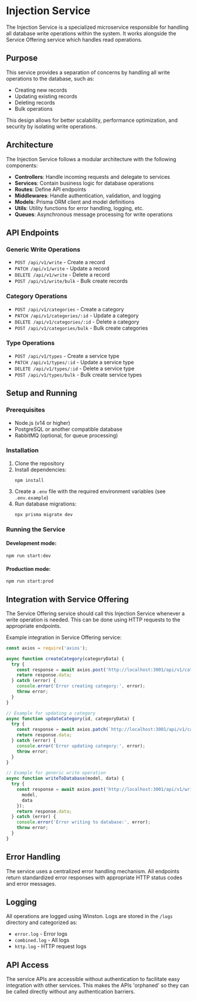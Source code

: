 # Injection Service

The Injection Service is a specialized microservice responsible for handling all database write operations within the system. It works alongside the Service Offering service which handles read operations.

## Purpose

This service provides a separation of concerns by handling all write operations to the database, such as:

- Creating new records
- Updating existing records
- Deleting records
- Bulk operations

This design allows for better scalability, performance optimization, and security by isolating write operations.

## Architecture

The Injection Service follows a modular architecture with the following components:

- **Controllers**: Handle incoming requests and delegate to services
- **Services**: Contain business logic for database operations
- **Routes**: Define API endpoints
- **Middlewares**: Handle authentication, validation, and logging
- **Models**: Prisma ORM client and model definitions
- **Utils**: Utility functions for error handling, logging, etc.
- **Queues**: Asynchronous message processing for write operations

## API Endpoints

### Generic Write Operations

- `POST /api/v1/write` - Create a record
- `PATCH /api/v1/write` - Update a record
- `DELETE /api/v1/write` - Delete a record
- `POST /api/v1/write/bulk` - Bulk create records

### Category Operations

- `POST /api/v1/categories` - Create a category
- `PATCH /api/v1/categories/:id` - Update a category
- `DELETE /api/v1/categories/:id` - Delete a category
- `POST /api/v1/categories/bulk` - Bulk create categories

### Type Operations

- `POST /api/v1/types` - Create a service type
- `PATCH /api/v1/types/:id` - Update a service type
- `DELETE /api/v1/types/:id` - Delete a service type
- `POST /api/v1/types/bulk` - Bulk create service types

## Setup and Running

### Prerequisites

- Node.js (v14 or higher)
- PostgreSQL or another compatible database
- RabbitMQ (optional, for queue processing)

### Installation

1. Clone the repository
2. Install dependencies:
   ```
   npm install
   ```
3. Create a `.env` file with the required environment variables (see `.env.example`)
4. Run database migrations:
   ```
   npx prisma migrate dev
   ```

### Running the Service

#### Development mode:
```
npm run start:dev
```

#### Production mode:
```
npm run start:prod
```

## Integration with Service Offering

The Service Offering service should call this Injection Service whenever a write operation is needed. This can be done using HTTP requests to the appropriate endpoints.

Example integration in Service Offering service:

```javascript
const axios = require('axios');

async function createCategory(categoryData) {
  try {
    const response = await axios.post('http://localhost:3001/api/v1/categories', categoryData);
    return response.data;
  } catch (error) {
    console.error('Error creating category:', error);
    throw error;
  }
}

// Example for updating a category
async function updateCategory(id, categoryData) {
  try {
    const response = await axios.patch(`http://localhost:3001/api/v1/categories/${id}`, categoryData);
    return response.data;
  } catch (error) {
    console.error('Error updating category:', error);
    throw error;
  }
}

// Example for generic write operation
async function writeToDatabase(model, data) {
  try {
    const response = await axios.post('http://localhost:3001/api/v1/write', {
      model,
      data
    });
    return response.data;
  } catch (error) {
    console.error('Error writing to database:', error);
    throw error;
  }
}
```

## Error Handling

The service uses a centralized error handling mechanism. All endpoints return standardized error responses with appropriate HTTP status codes and error messages.

## Logging

All operations are logged using Winston. Logs are stored in the `/logs` directory and categorized as:

- `error.log` - Error logs
- `combined.log` - All logs
- `http.log` - HTTP request logs

## API Access

The service APIs are accessible without authentication to facilitate easy integration with other services. This makes the APIs 'orphaned' so they can be called directly without any authentication barriers.